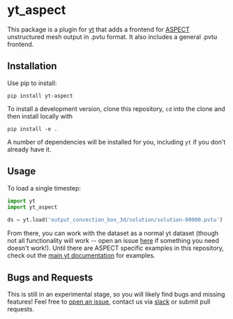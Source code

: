 # yt_aspect

This package is a plugin for [yt](https://yt-project.org) that adds a frontend for [ASPECT](https://aspect.geodynamics.org/) unstructured mesh output in .pvtu format. It also includes a general .pvtu frontend. 

## Installation

Use pip to install:

```
pip install yt-aspect
```

To install a development version,  clone this repository, `cd` into the clone and then install locally with

```
pip install -e .
```

A number of dependencies will be installed for you, including `yt` if you don't already have it. 

## Usage

To load a single timestep:

```python
import yt
import yt_aspect

ds = yt.load('output_convection_box_3d/solution/solution-00000.pvtu')
```

From there, you can work with the dataset as a normal yt dataset (though not all functionality will work -- open an issue [here](https://github.com/data-exp-lab/yt_aspect/issues) if something you need doesn't work!). Until there are ASPECT specific examples in this repository, check out the [main yt documentation](https://yt-project.org/doc/) for examples.

## Bugs and Requests
This is still in an experimental stage, so you will likely find bugs and missing features! Feel free to [open an issue](https://github.com/data-exp-lab/yt_aspect/issues), contact us via [slack](https://yt-project.slack.com/) or submit pull requests.
